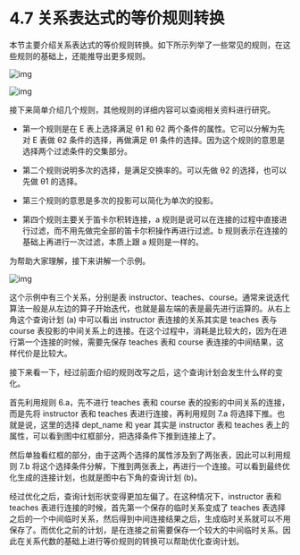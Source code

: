 # 4.7 关系表达式的等价规则转换

本节主要介绍关系表达式的等价规则转换。如下所示列举了一些常见的规则，在这些规则的基础上，还能推导出更多规则。

![img](https://obbusiness-private.oss-cn-shanghai.aliyuncs.com/doc/img/kernel-quickstart/V1.0.0/zh-CN/4.sql-engine/9.equivalence-rule-conversion-01.png)

![img](https://obbusiness-private.oss-cn-shanghai.aliyuncs.com/doc/img/kernel-quickstart/V1.0.0/zh-CN/4.sql-engine/9.equivalence-rule-conversion-02.png)

接下来简单介绍几个规则，其他规则的详细内容可以查阅相关资料进行研究。

- 第一个规则是在 E 表上选择满足 θ1 和 θ2 两个条件的属性。它可以分解为先对 E 表做 θ2 条件的选择，再做满足 θ1 条件的选择。因为这个规则的意思是选择两个过滤条件的交集部分。

- 第二个规则说明多次的选择，是满足交换率的。可以先做 θ2 的选择，也可以先做 θ1 的选择。

- 第三个规则的意思是多次的投影可以简化为单次的投影。

- 第四个规则主要关于笛卡尔积转连接，a 规则是说可以在连接的过程中直接进行过滤，而不用先做完全部的笛卡尔积操作再进行过滤。b 规则表示在连接的基础上再进行一次过滤，本质上跟 a 规则是一样的。

为帮助大家理解，接下来讲解一个示例。

![img](https://obbusiness-private.oss-cn-shanghai.aliyuncs.com/doc/img/kernel-quickstart/V1.0.0/zh-CN/4.sql-engine/9.equivalence-rule-conversion-03.png)

这个示例中有三个关系，分别是表 instructor、teaches、course。通常来说迭代算法一般是从左边的算子开始迭代，也就是最左端的表是最先进行运算的。从右上角这个查询计划 (a) 中可以看出 instructor 表连接的关系其实是 teaches 表与 course 表投影的中间关系上的连接。在这个过程中，消耗是比较大的，因为在进行第一个连接的时候，需要先保存 teaches 表和 course 表连接的中间结果，这样代价是比较大。

接下来看一下，经过前面介绍的规则改写之后，这个查询计划会发生什么样的变化。

首先利用规则 6.a，先不进行 teaches 表和 course 表的投影的中间关系的连接，而是先将 instructor 表和 teaches 表进行连接，再利用规则 7.a 将选择下推。也就是说，这里的选择 dept_name 和 year 其实是 instructor 表和 teaches 表上的属性，可以看到图中红框部分，把选择条件下推到连接上了。

然后单独看红框的部分，由于这两个选择的属性涉及到了两张表，因此可以利用规则 7.b 将这个选择条件分解，下推到两张表上，再进行一个连接。可以看到最终优化生成的连接计划，也就是图中右下角的查询计划 (b)。

经过优化之后，查询计划形状变得更加左偏了。在这种情况下，instructor 表和 teaches 表进行连接的时候，首先第一个保存的临时关系变成了 teaches 表选择之后的一个中间临时关系，然后得到中间连接结果之后，生成临时关系就可以不用保存了。而优化之前的计划，是在连接之前需要保存一个较大的中间临时关系。因此在关系代数的基础上进行等价规则的转换可以帮助优化查询计划。
